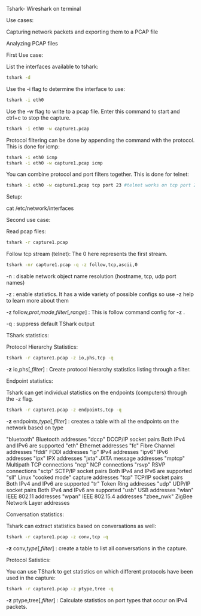 Tshark- Wireshark on terminal

Use cases:

Capturing network packets and exporting them to a PCAP file

Analyzing PCAP files

First Use case:

List the interfaces available to tshark:

```bash
tshark -d
```

Use the -i flag to determine the interface to use:

```bash
tshark -i eth0
```

Use the -w flag to write to a pcap file. Enter this command to start and ctrl+c to stop the capture.

```bash
tshark -i eth0 -w capture1.pcap
```

Protocol filtering can be done by appending the command with the protocol. This is done for icmp:

```bash
tshark -i eth0 icmp
tshark -i eth0 -w capture1.pcap icmp
```

You can combine protocol and port filters together. This is done for telnet:

```bash
tshark -i eth0 -w capture1.pcap tcp port 23 #telnet works on tcp port 23
```

Setup:

cat /etc/network/interfaces

Second use case:

Read pcap files:

```bash
tshark -r capture1.pcap
```

Follow tcp stream (telnet): The 0 here represents the first stream.

```bash
tshark -nr capture1.pcap -q -z follow,tcp,ascii,0
```

-n : disable network object name resolution (hostname, tcp, udp port names)

-z : enable statistics. It has a wide variety of possible configs so use -z help to learn more about them

-z follow,*prot*,*mode*,*filter*[,*range*] : This is follow command config for -z .

-q : suppress default TShark output

TShark statistics:

Protocol Hierarchy Statistics:

```bash
tshark -r capture1.pcap -z io,phs,tcp -q
```

**-z** io,phs[,*filter*] : Create protocol hierarchy statistics listing through a filter.

Endpoint statistics:

Tshark can get individual statistics on the endpoints (computers) through the -z flag.

```bash
tshark -r capture1.pcap -z endpoints,tcp -q
```

**-z** endpoints,*type*[,*filter*] : creates a table with all the endpoints on the network based on type

"bluetooth" Bluetooth addresses
"dccp" DCCP/IP socket pairs Both IPv4 and IPv6 are supported
"eth" Ethernet addresses
"fc" Fibre Channel addresses
"fddi" FDDI addresses
"ip" IPv4 addresses
"ipv6" IPv6 addresses
"ipx" IPX addresses
"jxta" JXTA message addresses
"mptcp" Multipath TCP connections
"ncp" NCP connections
"rsvp" RSVP connections
"sctp" SCTP/IP socket pairs Both IPv4 and IPv6 are supported
"sll" Linux "cooked mode" capture addresses
"tcp" TCP/IP socket pairs Both IPv4 and IPv6 are supported
"tr" Token Ring addresses
"udp" UDP/IP socket pairs Both IPv4 and IPv6 are supported
"usb" USB addresses
"wlan" IEEE 802.11 addresses
"wpan" IEEE 802.15.4 addresses
"zbee_nwk" ZigBee Network Layer addresses

Conversation statistics:

Tshark can extract statistics based on conversations as well:

```bash
tshark -r capture1.pcap -z conv,tcp -q
```

**-z** conv,*type*[,*filter*] : create a table to list all conversations in the capture.

Protocol Satistics:

You can use TShark to get statistics on which different protocols have been used in the capture:

```bash
tshark -r capture1.pcap -z ptype,tree -q
```

**-z** ptype,tree[,*filter*] : Calculate statistics on port types that occur on IPv4 packets.
